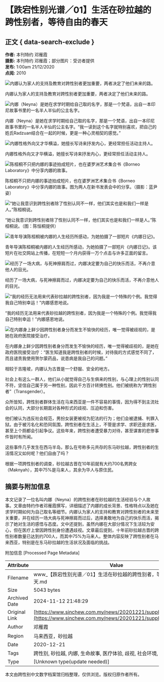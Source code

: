 # 【跌宕性别光谱／01】生活在砂拉越的跨性别者，等待自由的春天

## 正文 { data-search-exclude }


**作者:** 本刊特约 邓雁霞  
**摄影:** 本刊特约 邓雁霞；部分图片：受访者提供  
**发布:** 1:00am 21/12/2020  
**点阅:** 2010  

![内娜认为家人的支持及教育对跨性别者更加重要，两者决定了他们未来的路。](https://img.sinchew.com.my/2020-12/21/c0b50f65-254b-4824-b9dd-0cfd59b6af8e_zsize_zsize.JPG)

内娜认为家人的支持及教育对跨性别者更加重要，两者决定了他们未来的路。

![内娜（Neyna）是她在求学时期给自己取的名字，那是一个梵语，出自一本印尼故事书里的一名半人半仙的公主名字。](https://img.sinchew.com.my/2020-12/21/37db9bef-e45d-41de-ae7b-137f9d8aacdd_zsize_zsize.jpg)

内娜（Neyna）是她在求学时期给自己取的名字，那是一个梵语，出自一本印尼故事书里的一名半人半仙的公主名字。“我一读到这个名字就特别喜欢，把自己的姓氏Radzuan结合在一起的时候，更是一种心灵相契的感觉。”

![内娜性格外向又才华横溢，她擅长写诗来抒发内心，更经常担任活动主持人。](https://img.sinchew.com.my/2020-12/21/5e673ec5-483e-48a6-b657-4bef9ad5d5ee_zsize_zsize.jpg)

内娜性格外向又才华横溢，她擅长写诗来抒发内心，更经常担任活动主持人。

![陈桓桐不只把内娜的事迹拍成短片，也在婆罗洲艺术集合书《Borneo Laboratory》中分享内娜的故事。](https://img.sinchew.com.my/2020-12/21/43f634bd-9216-48e2-be93-f56534facef7_zsize_zsize.jpg)

陈桓桐不只把内娜的事迹拍成短片，也在婆罗洲艺术集合书《Borneo Laboratory》中分享内娜的故事。图为两人在新书发表会中的分享。（摄影：蓝尹姿）

![“她让我意识到跨性别者除了性别认同不一样，他们其实也是和我们一样是人。”陈桓桐说。](https://img.sinchew.com.my/2020-12/21/59c08f82-ead4-4e42-858a-4eb469b8034a_zsize_zsize.JPG)

“她让我意识到跨性别者除了性别认同不一样，他们其实也是和我们一样是人。”陈桓桐说。（图：陈恒桐提供）

![青年导演陈桓桐被内娜的人生经历所感动，为她拍摄了一部短片《内娜日记》。](https://img.sinchew.com.my/2020-12/21/794ae5c5-9060-4177-9575-01d45bc183f3_zsize_zsize.jpg)

青年导演陈桓桐被内娜的人生经历所感动，为她拍摄了一部短片《内娜日记》。该短片在社交网站上传播，在短短一个月内获得一万个点击与许多正面的留言。

![经历了一场大病，与死神擦肩而过，内娜决定要为自己的快乐而活，不再介意他人的目光。](https://img.sinchew.com.my/2020-12/21/5864edd4-2153-49cb-a41e-108c51c53b47_zsize_zsize.jpg)

经历了一场大病，与死神擦肩而过，内娜决定要为自己的快乐而活，不再介意他人的目光。

![“我的经历无法用来代表砂拉越的跨性别者，因为我是一个特殊的个例。我觉得我自己特别幸运！”内娜感恩地说。](https://img.sinchew.com.my/2020-12/21/aa88b55d-3960-4c72-bb69-791cee099efb_zsize_zsize.jpg)

“我的经历无法用来代表砂拉越的跨性别者，因为我是一个特殊的个例。我觉得我自己特别幸运！”内娜感恩地说。

![在内娜身上鲜少因跨性别者身分而发生不愉快的经历，唯一觉得被歧视的，是她在政府医院接受治疗。](https://img.sinchew.com.my/2020-12/21/83cd342e-f89d-4d56-b46a-1ea72bea41a2_zsize_zsize.jpg)

在内娜身上鲜少因跨性别者身分而发生不愉快的经历，唯一觉得被歧视的，是她在政府医院接受治疗：“医生知道我是跨性别者的时候，对待我的方式感觉不同了，而且谴责我使用贺尔蒙药品，说患病是我自己的问题。”

相较于吉隆坡，内娜认为古晋是一个舒服、安全的地方。

社会上有这么一群人，他们从小就觉得自己与生俱来的性别，与心理上的性别认同不符，坚信自己属于另一种性别，因此千方百计转换性别。他们被统称为“跨性别者”（Transgender）。

众所皆知，跨性别者群体生活在马来西亚是一件不容易的事情，因为得不到主流社会的认同，大部分长期面对各种形式的歧视、压迫和伤害。

他们被认为违反社会规范，男扮女装更被视为犯法的行为；他们会被逮捕、判罪入狱。由于被污名化和恐同氛围，跨性别者在生活上，不管是求学、求职还是求医，甚至上个厕都会引起争议。这些年来，跨性别者遭受暴力对待，甚至谋害的悲惨事件皆时有所闻。

这些事件几乎发生在西马半岛，那么在号称多元共存的东马砂拉越，跨性别者的生活情况又如何呢？他们自由了吗？

根据一项跨性别者的调查，砂拉越古晋在10年前就有大约700名男跨女（Maknyah），其中75%是马来人，其余为华人与原住民。

## 摘要与附加信息

<!-- tcd_abstract -->
本文记录了一位名叫内娜（Neyna）的跨性别者在砂拉越的生活经验与个人故事。文章由特约作者邓雁霞撰写，详细描述了内娜的成长背景、性格特点以及她在求学时期如何为自己取名等细节。内娜认为家人的支持和教育对跨性别者的未来至关重要，并在经历一场大病与死神擦肩而过后，选择勇敢地为自己的快乐而活，揭示了她对生活的感悟与态度。文中还提到，虽然内娜在大部分情况下生活较为安心，但在医疗上曾因跨性别身份遭遇歧视。文章最后提到，十年前砂拉越古晋的跨性别者数量已达到约700人，而其中75%为马来人。整体内容反映了跨性别者在马来西亚，特别是在东马砂拉越的生活状况及面临的挑战。
<!-- tcd_abstract_end -->

附加信息 [Processed Page Metadata]

| Attribute       | Value                                  |
|-----------------|----------------------------------------|
| Filename        | www_【跌宕性别光谱／01】生活在砂拉越的跨性别者，等待自由的春天.md                             |
| Size            | 5043 bytes                           |
| Archived Date   | 2024-11-12 21:48:29                             |
| Original Link   | [https://www.sinchew.com.my/news/20201221/supplement/3012226](https://www.sinchew.com.my/news/20201221/supplement/3012226)                       |
| Author          | 邓雁霞                               |
| Region          | 马来西亚，砂拉越                               |
| Date            | 2020-12-21                                 |
| Tags            | 跨性别, 砂拉越, 内娜, 生命故事, 医疗体验, 歧视, 社会环境, 性别认同                                 |
| Type            | [Unknown type(update needed)]                                 |
<!-- tcd_table_end -->

本文由跨性别中文数字档案馆归档整理，仅供浏览。版权归原作者所有。
